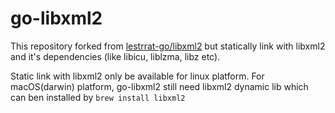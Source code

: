 # go-libxml2

This repository forked from [lestrrat-go/libxml2](https://github.com/lestrrat-go/libxml2) but statically link with
libxml2 and it's dependencies (like libicu, liblzma, libz etc).

Static link with libxml2 only be available for linux platform. For macOS(darwin) platform, go-libxml2 still need libxml2
dynamic lib which can ben installed by `brew install libxml2`